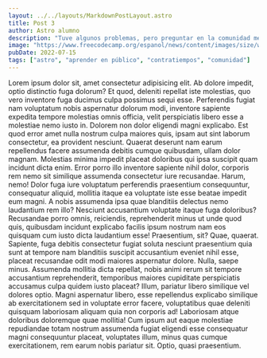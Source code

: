 ```yaml
---
layout: ../../layouts/MarkdownPostLayout.astro
title: Post 3
author: Astro alumno
description: "Tuve algunos problemas, pero preguntar en la comunidad me ayudó mucho."
image: "https://www.freecodecamp.org/espanol/news/content/images/size/w1000/2022/06/kobu-agency-ipARHaxETRk-unsplash.jpg"
pubDate: 2022-07-15
tags: ["astro", "aprender en público", "contratiempos", "comunidad"]
---
```

Lorem ipsum dolor sit, amet consectetur adipisicing elit. Ab dolore impedit, optio distinctio fuga dolorum? Et quod, deleniti repellat iste molestias, quo vero inventore fuga ducimus culpa possimus sequi esse.
		Perferendis fugiat nam voluptatum nobis aspernatur dolorum modi, inventore sapiente expedita tempore molestias omnis officia, velit perspiciatis libero esse a molestiae nemo iusto in. Dolorem non dolor eligendi magni explicabo.
		Est quod error amet nulla nostrum culpa maiores quis, ipsam aut sint laborum consectetur, ea provident nesciunt. Quaerat deserunt nam earum repellendus facere assumenda debitis cumque quibusdam, ullam dolor magnam.
		Molestias minima impedit placeat doloribus qui ipsa suscipit quam incidunt dicta enim. Error porro illo inventore sapiente nihil dolor, corporis rem nemo sit similique assumenda consectetur iure recusandae. Harum, nemo!
		Dolor fuga iure voluptatum perferendis praesentium consequuntur, consequatur aliquid, mollitia itaque ea voluptate iste esse beatae impedit eum magni. A nobis assumenda ipsa quae blanditiis delectus nemo laudantium rem illo?
		Nesciunt accusantium voluptate itaque fuga doloribus? Recusandae porro omnis, reiciendis, reprehenderit minus ut unde quod quis, quibusdam incidunt explicabo facilis ipsum nostrum nam eos quisquam cum iusto dicta laudantium esse!
		Praesentium, sit? Quae, quaerat. Sapiente, fuga debitis consectetur fugiat soluta nesciunt praesentium quia sunt at tempore nam blanditiis suscipit accusantium eveniet nihil esse, placeat recusandae odit modi maiores aspernatur dolore.
		Nulla, saepe minus. Assumenda mollitia dicta repellat, nobis animi rerum sit tempore accusantium reprehenderit, temporibus maiores cupiditate perspiciatis accusamus culpa quidem iusto placeat? Illum, pariatur libero similique vel dolores optio.
		Magni aspernatur libero, esse repellendus explicabo similique ab exercitationem sed in voluptate error facere, voluptatibus quae deleniti quisquam laboriosam aliquam quia non corporis ad! Laboriosam atque doloribus doloremque quae mollitia!
		Cum ipsum aut eaque molestiae repudiandae totam nostrum assumenda fugiat eligendi esse consequatur magni consequuntur placeat, voluptates illum, minus quas cumque exercitationem, rem earum nobis pariatur sit. Optio, quasi praesentium.
